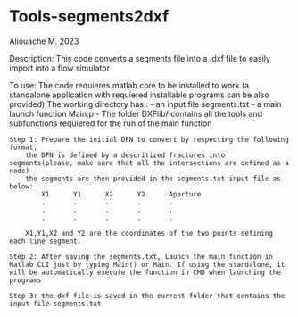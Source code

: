 # Tools-segments2dxf

Aliouache M. 2023

Description:
	This code converts a segments file into a .dxf file to easily import into a flow simulator

To use:
	The code requieres matlab core to be installed to work (a standalone application with requiered installable programs can be also provided)
	The working directory has :	- an input file segments.txt
								- a main launch function Main.p
								- The folder DXFlib/ contains all the tools and subfunctions requiered for the run of the main function 
	
	Step 1: Prepare the initial DFN to convert by respecting the following format,
		the DFN is defined by a descritized fractures into segments(please, make sure that all the intersections are defined as a node)
		the segments are then provided in the segments.txt input file as below:
			X1		Y1		X2		Y2		Aperture
			.		.		.		.		.
			.		.		.		.		.
			.		.		.		.		.
		
		X1,Y1,X2 and Y2 are the coordinates of the two points defining each line segment.
		
	Step 2: After saving the segments.txt, Launch the main function in Matlab CLI just by typing Main() or Main. If using the standalone, it will be automatically execute the function in CMD when launching the programs
	
	Step 3: the dxf file is saved in the current folder that contains the input file segments.txt
